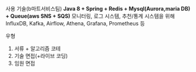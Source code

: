 사용 기술(b마트서비스팀)
**Java 8 + Spring + Redis + Mysql(Aurora,maria DB) + Queue(aws SNS + SQS)**
모니터링, 로그 시스템, 추천/통계 시스템을 위해 InfluxDB, Kafka, Airflow, Athena, Grafana, Prometheus 등

우형
1. 서류 + 알고리즘 코테
2.  기술 면접(+라이브 코딩)
3. 임원 면접

